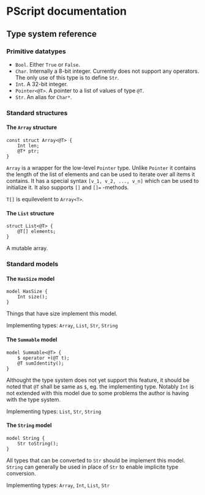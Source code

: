 PScript documentation
=====================

## Type system reference

### Primitive datatypes

* `Bool`. Either `True` or `False`.
* `Char`. Internally a 8-bit integer. Currently does not support any operators.
  The only use of this type is to define `Str`.
* `Int`. A 32-bit integer.
* `Pointer<@T>`. A pointer to a list of values of type `@T`.
* `Str`. An alias for `Char*`.

### Standard structures

#### The `Array` structure

```
const struct Array<@T> {
	Int len;
	@T* ptr;
}
```

`Array` is a wrapper for the low-level `Pointer` type. Unlike `Pointer` it contains
the length of the list of elements and can be used to iterate over all items it contains.
It has a special syntax `[v_1, v_2, ..., v_n]` which can be used to initialize it.
It also supports `[]` and `[]=` -methods.

`T[]` is equilevelent to `Array<T>`.

#### The `List` structure

```
struct List<@T> {
	@T[] elements;
}
```

A mutable array.

### Standard models

#### The `HasSize` model

```
model HasSize {
	Int size();
}
```

Things that have size implement this model.

Implementing types: `Array`, `List`, `Str`, `String`

#### The `Summable` model

```
model Summable<@T> {
	$ operator +(@T t);
	@T sumIdentity();
}
```

Althought the type system does not yet support this feature, it should be noted that `@T` shall be same as `$`, eg. the implementing type.
Notably `Int` is not extended with this model due to some problems the author is having with the type system.

Implementing types: `List`, `Str`, `String`

#### The `String` model

```
model String {
	Str toString();
}
```

All types that can be converted to `Str` should be implement this model.
`String` can generally be used in place of `Str` to enable implicite type conversion.

Implementing types: `Array`, `Int`, `List`, `Str`
